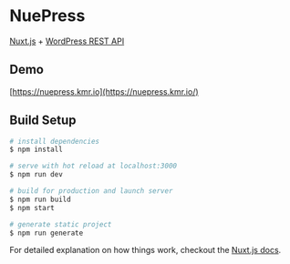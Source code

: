 # NuePress

[Nuxt.js](https://github.com/nuxt/nuxt.js) + [WordPress REST API](https://developer.wordpress.org/rest-api/)

## Demo

[https://nuepress.kmr.io](https://nuepress.kmr.io/)

## Build Setup

``` bash
# install dependencies
$ npm install

# serve with hot reload at localhost:3000
$ npm run dev

# build for production and launch server
$ npm run build
$ npm start

# generate static project
$ npm run generate
```

For detailed explanation on how things work, checkout the [Nuxt.js docs](https://github.com/nuxt/nuxt.js).
